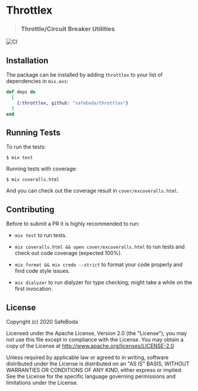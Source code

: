 # Throttlex
> ### Throttle/Circuit Breaker Utilities

![CI](https://github.com/SafeBoda/throttlex/workflows/CI/badge.svg)

## Installation

The package can be installed by adding `throttlex` to your list of dependencies
in `mix.exs`:

```elixir
def deps do
  [
    {:throttlex, github: "safeboda/throttlex"}
  ]
end
```

## Running Tests

To run the tests:

```
$ mix test
```

Running tests with coverage:

```
$ mix coveralls.html
```

And you can check out the coverage result in `cover/excoveralls.html`.

## Contributing

Before to submit a PR it is highly recommended to run:

 * `mix test` to run tests.

 * `mix coveralls.html && open cover/excoveralls.html` to run tests and
   check out code coverage (expected 100%).

 * `mix format && mix credo --strict` to format your code properly and find
   code style issues.

 * `mix dialyzer` to run dialyzer for type checking; might take a while on the
   first invocation.

## License

Copyright (c) 2020 SafeBoda

Licensed under the Apache License, Version 2.0 (the "License");
you may not use this file except in compliance with the License.
You may obtain a copy of the License at http://www.apache.org/licenses/LICENSE-2.0

Unless required by applicable law or agreed to in writing, software
distributed under the License is distributed on an "AS IS" BASIS,
WITHOUT WARRANTIES OR CONDITIONS OF ANY KIND, either express or implied.
See the License for the specific language governing permissions and
limitations under the License.

